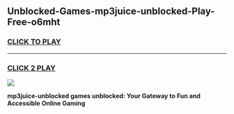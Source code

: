 
## Unblocked-Games-mp3juice-unblocked-Play-Free-o6mht
<h3>
<a href="https://premium76.site?title=mp3juice-unblocked&ref=23A">CLICK TO PLAY</a></h3>
<hr>

<h3>
<a href="https://premium76.site?title=mp3juice-unblocked&ref=23A">CLICK 2 PLAY</a>
  
</h3>

<a href="https://premium76.site?title=mp3juice-unblocked&ref=23A"><img src="https://clearcache.store/games.png"></a>


**mp3juice-unblocked games unblocked: Your Gateway to Fun and Accessible Online Gaming**
